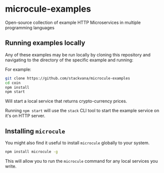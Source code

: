 # microcule-examples

Open-source collection of example HTTP Microservices in multiple programming languages

## Running examples locally

Any of these examples may be run locally by cloning this repository and navigating to the directory of the specific example and running:

For example:

```bash
git clone https://github.com/stackvana/microcule-examples
cd coin
npm install
npm start
```

Will start a local service that returns crypto-currency prices.

Running `npm start` will use the `stack` CLI tool to start the example service on it's on HTTP server.

## Installing `microcule`

You might also find it useful to install `microcule` globally to your system.

```bash
npm install microcule -g
```

This will allow you to run the `microcule` command for any local services you write.